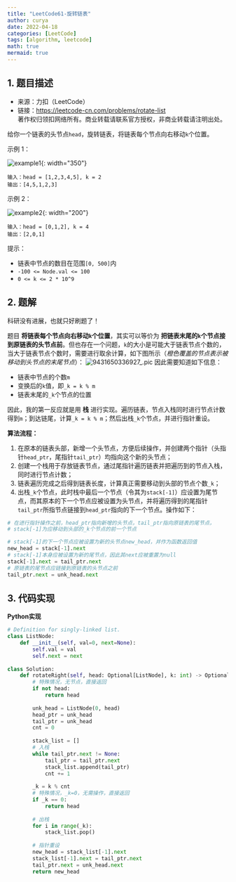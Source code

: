 ```yaml
---
title: "LeetCode61-旋转链表"
author: curya
date: 2022-04-18
categories: [LeetCode]
tags: [algorithm, leetcode]
math: true
mermaid: true
---
```


## 1. 题目描述
+ 来源：力扣（LeetCode）
+ 链接：https://leetcode-cn.com/problems/rotate-list \
著作权归领扣网络所有。商业转载请联系官方授权，非商业转载请注明出处。

给你一个链表的头节点`head`，旋转链表，将链表每个节点向右移动`k`个位置。

示例 1：

![example1](https://assets.leetcode.com/uploads/2020/11/13/rotate1.jpg){: width="350"}

```
输入：head = [1,2,3,4,5], k = 2
输出：[4,5,1,2,3]
```

示例 2：

![example2](https://assets.leetcode.com/uploads/2020/11/13/roate2.jpg){: width="200"}
```
输入：head = [0,1,2], k = 4
输出：[2,0,1]
```

提示：
+ 链表中节点的数目在范围`[0, 500]`内
+ `-100 <= Node.val <= 100`
+ `0 <= k <= 2 * 10^9`

## 2. 题解
科研没有进展，也就只好刷题了！

题目 __将链表每个节点向右移动`k`个位置__，其实可以等价为 __把链表末尾的`k`个节点接到原链表的头节点前__。但也存在一个问题，`k`的大小是可能大于链表节点个数的，当大于链表节点个数时，需要进行取余计算，如下图所示（_橙色覆盖的节点表示被移动到头节点的末尾节点_）：
![9431650336927_.pic](https://s2.loli.net/2022/04/19/7uMdFAR29y3Owiz.png)
因此需要知道如下信息：
+ 链表中节点的个数`m`
+ 变换后的`k`值，即`_k = k % m`
+ 链表末尾的`_k`个节点的位置

因此，我的第一反应就是用 __栈__ 进行实现。遍历链表，节点入栈同时进行节点计数得到`m`；到达链尾，计算`_k = k % m`；然后出栈`_k`个节点，并进行指针重设。

__算法流程：__
1. 在原本的链表头部，新增一个头节点，方便后续操作，并创建两个指针（头指针`head_ptr`，尾指针`tail_ptr`）均指向这个新的头节点；
2. 创建一个栈用于存放链表节点，通过尾指针遍历链表并把遍历到的节点入栈，同时进行节点计数；
3. 链表遍历完成之后得到链表长度，计算真正需要移动到头部的节点个数`_k`；
4. 出栈`_k`个节点，此时栈中最后一个节点（令其为`stack[-1]`）应设置为尾节点，而其原本的下一个节点应被设置为头节点，并将遍历得到的尾指针`tail_ptr`所指节点链接到`head_ptr`指向的下一个节点。操作如下：

```python
# 在进行指针操作之前，head_ptr指向新增的头节点，tail_ptr指向原链表的尾节点，
# stack[-1]为应移动到头部的_k个节点的前一个节点

# stack[-1]的下一个节点应被设置为新的头节点new_head，并作为函数返回值
new_head = stack[-1].next
# stack[-1]本身应被设置为新的尾节点，因此其next应被重置为null
stack[-1].next = tail_ptr.next
# 原链表的尾节点应链接到原链表的头节点之前
tail_ptr.next = unk_head.next
```

## 3. 代码实现
__Python实现__

```python
# Definition for singly-linked list.
class ListNode:
    def __init__(self, val=0, next=None):
        self.val = val
        self.next = next
        
class Solution:
    def rotateRight(self, head: Optional[ListNode], k: int) -> Optional[ListNode]:
        # 特殊情况，无节点，直接返回
        if not head:
            return head
        
        unk_head = ListNode(0, head)
        head_ptr = unk_head
        tail_ptr = unk_head
        cnt = 0
        
        stack_list = []
        # 入栈
        while tail_ptr.next != None:
            tail_ptr = tail_ptr.next
            stack_list.append(tail_ptr)
            cnt += 1
            
        _k = k % cnt
        # 特殊情况，_k=0，无需操作，直接返回
        if _k == 0:
            return head
        
        # 出栈
        for i in range(_k):
            stack_list.pop()
        
        # 指针重设
        new_head = stack_list[-1].next
        stack_list[-1].next = tail_ptr.next
        tail_ptr.next = unk_head.next
        return new_head
```